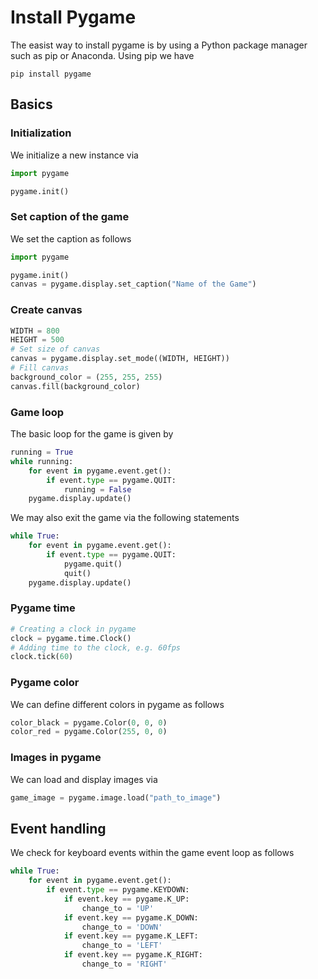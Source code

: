 # Install Pygame
The easist way to install pygame is by using a Python package manager such as pip or Anaconda. Using pip we have
```Shell
pip install pygame
```
## Basics
### Initialization
We initialize a new instance via
```Python
import pygame

pygame.init()
```
### Set caption of the game
We set the caption as follows
```Python
import pygame

pygame.init()
canvas = pygame.display.set_caption("Name of the Game")
```
### Create canvas
```Python
WIDTH = 800
HEIGHT = 500
# Set size of canvas
canvas = pygame.display.set_mode((WIDTH, HEIGHT))
# Fill canvas
background_color = (255, 255, 255)
canvas.fill(background_color)
```
### Game loop
The basic loop for the game is given by
```Python
running = True
while running:
    for event in pygame.event.get():
        if event.type == pygame.QUIT:
            running = False
    pygame.display.update()
```
We may also exit the game via the following statements
```Python
while True:
    for event in pygame.event.get():
        if event.type == pygame.QUIT:
            pygame.quit()
            quit()
    pygame.display.update()
```
### Pygame time
```Python
# Creating a clock in pygame
clock = pygame.time.Clock()
# Adding time to the clock, e.g. 60fps
clock.tick(60)
```

### Pygame color
We can define different colors in pygame as follows
```Python
color_black = pygame.Color(0, 0, 0)
color_red = pygame.Color(255, 0, 0)
```

### Images in pygame
We can load and display images via
```Python
game_image = pygame.image.load("path_to_image")
```

## Event handling
We check for keyboard events within the game event loop as follows
```Python
while True:
    for event in pygame.event.get():
        if event.type == pygame.KEYDOWN:
            if event.key == pygame.K_UP:
                change_to = 'UP'
            if event.key == pygame.K_DOWN:
                change_to = 'DOWN'
            if event.key == pygame.K_LEFT:
                change_to = 'LEFT'
            if event.key == pygame.K_RIGHT:
                change_to = 'RIGHT'
```

```Python
```

```Python
```
